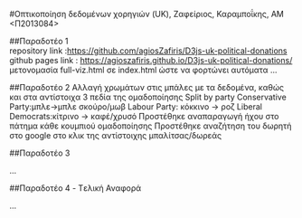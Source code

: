 #Οπτικοποίηση δεδομένων χορηγιών (UK), Ζαφείριος, Καραμποΐκης, ΑΜ <Π2013084>


##Παραδοτέο 1  <br />
repository link :https://github.com/agiosZafiris/D3js-uk-political-donations  <br />
github pages link : https://agioszafiris.github.io/D3js-uk-political-donations/  <br />
μετονομασία full-viz.html σε index.html ώστε να φορτώνει αυτόματα
...

##Παραδοτέο 2
Αλλαγή χρωμάτων στις μπάλες με τα δεδομένα, καθώς και στα αντίστοιχα 3 πεδία της ομαδοποίησης Split by party
  Conservative Party:μπλε->μπλε σκούρο/μωβ
  Labour Party: κόκκινο -> ροζ
  Liberal Democrats:κίτρινο -> καφέ/χρυσό
Προστέθηκε αναπαραγωγή ήχου στο πάτημα κάθε κουμπιού ομαδοποίησης
Προστέθηκε αναζήτηση του δωρητή στο google στο κλικ της αντίστοιχης μπαλίτσας/δωρεάς

##Παραδοτέο 3

...

##Παραδοτέο 4 - Tελική Αναφορά

...
